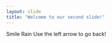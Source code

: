 ```yaml
---
layout: slide
title: "Welcome to our second slide!"
---
```

Smile Rain
Use the left arrow to go back!

